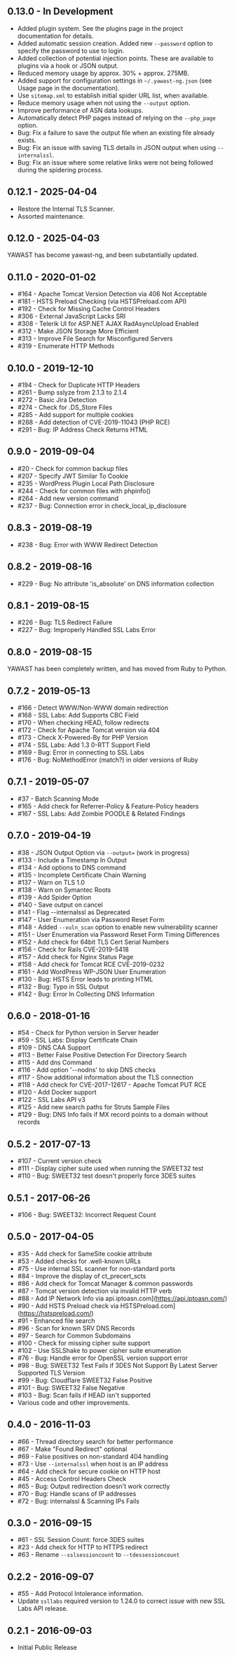 ## 0.13.0 - In Development

* Added plugin system. See the plugins page in the project documentation for details.
* Added automatic session creation. Added new `--password` option to specify the password to use to login.
* Added collection of potential injection points. These are available to plugins via a hook or JSON output.
* Reduced memory usage by approx. 30% + approx. 275MB.
* Added support for configuration settings in `~/.yawast-ng.json` (see Usage page in the documentation).
* Use `sitemap.xml` to establish initial spider URL list, when available.
* Reduce memory usage when not using the `--output` option.
* Improve performance of ASN data lookups.
* Automatically detect PHP pages instead of relying on the `--php_page` option.
* Bug: Fix a failure to save the output file when an existing file already exists.
* Bug: Fix an issue with saving TLS details in JSON output when using `--internalssl`.
* Bug: Fix an issue where some relative links were not being followed during the spidering process.

## 0.12.1 - 2025-04-04

* Restore the Internal TLS Scanner.
* Assorted maintenance.

## 0.12.0 - 2025-04-03

YAWAST has become yawast-ng, and been substantially updated.

## 0.11.0 - 2020-01-02

* #164 - Apache Tomcat Version Detection via 406 Not Acceptable
* #181 - HSTS Preload Checking (via HSTSPreload.com API) 
* #192 - Check for Missing Cache Control Headers 
* #306 - External JavaScript Lacks SRI
* #308 - Telerik UI for ASP.NET AJAX RadAsyncUpload Enabled
* #312 - Make JSON Storage More Efficient
* #313 - Improve File Search for Misconfigured Servers
* #319 - Enumerate HTTP Methods

## 0.10.0 - 2019-12-10

* #194 - Check for Duplicate HTTP Headers
* #261 - Bump sslyze from 2.1.3 to 2.1.4
* #272 - Basic Jira Detection
* #274 - Check for .DS_Store Files
* #285 - Add support for multiple cookies
* #288 - Add detection of CVE-2019-11043 (PHP RCE)
* #291 - Bug: IP Address Check Returns HTML

## 0.9.0 - 2019-09-04

* #20 - Check for common backup files
* #207 - Specify JWT Similar To Cookie
* #235 - WordPress Plugin Local Path Disclosure
* #244 - Check for common files with phpinfo()
* #264 - Add new version command
* #237 - Bug: Connection error in check_local_ip_disclosure

## 0.8.3 - 2019-08-19

* #238 - Bug: Error with WWW Redirect Detection

## 0.8.2 - 2019-08-16

* #229 - Bug: No attribute 'is_absolute' on DNS information collection

## 0.8.1 - 2019-08-15

* #226 - Bug: TLS Redirect Failure
* #227 - Bug: Improperly Handled SSL Labs Error

## 0.8.0 - 2019-08-15

YAWAST has been completely written, and has moved from Ruby to Python.

## 0.7.2 - 2019-05-13

* #166 - Detect WWW/Non-WWW domain redirection
* #168 - SSL Labs: Add Supports CBC Field
* #170 - When checking HEAD, follow redirects
* #172 - Check for Apache Tomcat version via 404
* #173 - Check X-Powered-By for PHP Version
* #174 - SSL Labs: Add 1.3 0-RTT Support Field
* #169 - Bug: Error in connecting to SSL Labs
* #176 - Bug: NoMethodError (match?) in older versions of Ruby

## 0.7.1 - 2019-05-07

* #37 - Batch Scanning Mode
* #165 - Add check for Referrer-Policy & Feature-Policy headers
* #167 - SSL Labs: Add Zombie POODLE & Related Findings

## 0.7.0 - 2019-04-19

* #38 - JSON Output Option via `--output=` (work in progress)
* #133 - Include a Timestamp In Output
* #134 - Add options to DNS command
* #135 - Incomplete Certificate Chain Warning
* #137 - Warn on TLS 1.0
* #138 - Warn on Symantec Roots
* #139 - Add Spider Option
* #140 - Save output on cancel
* #141 - Flag --internalssl as Deprecated
* #147 - User Enumeration via Password Reset Form
* #148 - Added `--vuln_scan` option to enable new vulnerability scanner
* #151 - User Enumeration via Password Reset Form Timing Differences
* #152 - Add check for 64bit TLS Cert Serial Numbers
* #156 - Check for Rails CVE-2019-5418
* #157 - Add check for Nginx Status Page
* #158 - Add check for Tomcat RCE CVE-2019-0232
* #161 - Add WordPress WP-JSON User Enumeration
* #130 - Bug: HSTS Error leads to printing HTML
* #132 - Bug: Typo in SSL Output
* #142 - Bug: Error In Collecting DNS Information

## 0.6.0 - 2018-01-16

* #54 - Check for Python version in Server header
* #59 - SSL Labs: Display Certificate Chain
* #109 - DNS CAA Support
* #113 - Better False Positive Detection For Directory Search
* #115 - Add dns Command
* #116 - Add option '--nodns' to skip DNS checks
* #117 - Show additional information about the TLS connection
* #118 - Add check for CVE-2017-12617 - Apache Tomcat PUT RCE
* #120 - Add Docker support
* #122 - SSL Labs API v3
* #125 - Add new search paths for Struts Sample Files
* #129 - Bug: DNS Info fails if MX record points to a domain without records

## 0.5.2 - 2017-07-13

* #107 - Current version check
* #111 - Display cipher suite used when running the SWEET32 test
* #110 - Bug: SWEET32 test doesn't properly force 3DES suites

## 0.5.1 - 2017-06-26

* #106 - Bug: SWEET32: Incorrect Request Count

## 0.5.0 - 2017-04-05

* #35 - Add check for SameSite cookie attribute
* #53 - Added checks for .well-known URLs
* #75 - Use internal SSL scanner for non-standard ports
* #84 - Improve the display of ct_precert_scts
* #86 - Add check for Tomcat Manager & common passwords
* #87 - Tomcat version detection via invalid HTTP verb
* #88 - Add IP Network Info via api.iptoasn.com](https://api.iptoasn.com/)
* #90 - Add HSTS Preload check via HSTSPreload.com](https://hstspreload.com/)
* #91 - Enhanced file search
* #96 - Scan for known SRV DNS Records
* #97 - Search for Common Subdomains
* #100 - Check for missing cipher suite support
* #102 - Use SSLShake to power cipher suite enumeration
* #76 - Bug: Handle error for OpenSSL version support error
* #98 - Bug: SWEET32 Test Fails if 3DES Not Support By Latest Server Supported TLS Version
* #99 - Bug: Cloudflare SWEET32 False Positive
* #101 - Bug: SWEET32 False Negative
* #103 - Bug: Scan fails if HEAD isn't supported
* Various code and other improvements.

## 0.4.0 - 2016-11-03

* #66 - Thread directory search for better performance
* #67 - Make "Found Redirect" optional
* #69 - False positives on non-standard 404 handling
* #73 - Use `--internalssl` when host is an IP address
* #64 - Add check for secure cookie on HTTP host
* #45 - Access Control Headers Check
* #65 - Bug: Output redirection doesn't work correctly
* #70 - Bug: Handle scans of IP addresses
* #72 - Bug: internalssl & Scanning IPs Fails

## 0.3.0 - 2016-09-15

* #61 - SSL Session Count: force 3DES suites
* #23 - Add check for HTTP to HTTPS redirect
* #63 - Rename `--sslsessioncount` to `--tdessessioncount`

## 0.2.2 - 2016-09-07

* #55 - Add Protocol Intolerance information. 
* Update `ssllabs` required version to 1.24.0 to correct issue with new SSL Labs API release.

## 0.2.1 - 2016-09-03

* Initial Public Release
